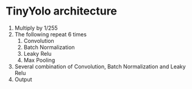 
# TinyYolo architecture

1. Multiply by 1/255
2. The following repeat 6 times
	1. Convolution
	2. Batch Normalization
	3. Leaky Relu
	4. Max Pooling
3. Several combination of Convolution, Batch Normalization and Leaky Relu
4. Output

